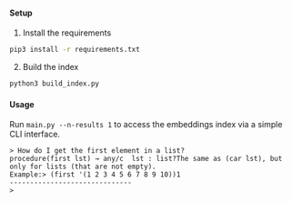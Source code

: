#### Setup

1. Install the requirements
```bash
pip3 install -r requirements.txt
```

2. Build the index
```python
python3 build_index.py
```

#### Usage

Run `main.py --n-results 1` to access the embeddings index via a simple CLI interface.

```
> How do I get the first element in a list?
procedure(first lst) → any/c  lst : list?The same as (car lst), but only for lists (that are not empty).
Example:> (first '(1 2 3 4 5 6 7 8 9 10))1
------------------------------
> 
```
